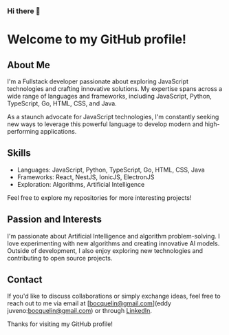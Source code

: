 ### Hi there 👋
# Welcome to my GitHub profile!

## About Me

I'm a Fullstack developer passionate about exploring JavaScript technologies and crafting innovative solutions. My expertise spans across a wide range of languages and frameworks, including JavaScript, Python, TypeScript, Go, HTML, CSS, and Java.

As a staunch advocate for JavaScript technologies, I'm constantly seeking new ways to leverage this powerful language to develop modern and high-performing applications.

## Skills

- Languages: JavaScript, Python, TypeScript, Go, HTML, CSS, Java
- Frameworks: React, NestJS, IonicJS, ElectronJS
- Exploration: Algorithms, Artificial Intelligence

<!--## Projects

Here are some of the projects I'm currently working on:

- [Project 1](link_to_project_1): Brief description of project 1.
- [Project 2](link_to_project_2): Brief description of project 2.
- [Project 3](link_to_project_3): Brief description of project 3. -->

Feel free to explore my repositories for more interesting projects!

## Passion and Interests

I'm passionate about Artificial Intelligence and algorithm problem-solving. I love experimenting with new algorithms and creating innovative AI models. Outside of development, I also enjoy exploring new technologies and contributing to open source projects.

## Contact

If you'd like to discuss collaborations or simply exchange ideas, feel free to reach out to me via email at [bocquelin@gmail.com](eddy juveno:bocquelin@gmail.com) or through [LinkedIn](link_to_your_linkedin_profile).

Thanks for visiting my GitHub profile!


<!--
**juven0/juven0** is a ✨ _special_ ✨ repository because its `README.md` (this file) appears on your GitHub profile.

Here are some ideas to get you started:

- 🔭 I’m currently working on ...
- 🌱 I’m currently learning ...
- 👯 I’m looking to collaborate on ...
- 🤔 I’m looking for help with ...
- 💬 Ask me about ...
- 📫 How to reach me: ...
- 😄 Pronouns: ...
- ⚡ Fun fact: ...
-->
